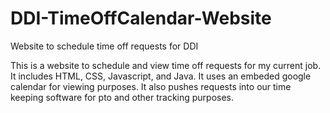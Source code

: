 # DDI-TimeOffCalendar-Website
Website to schedule time off requests for DDI

This is a website to schedule and view time off requests for my current job. It includes HTML, CSS, Javascript, and Java.
It uses an embeded google calendar for viewing purposes.
It also pushes requests into our time keeping software for pto and other tracking purposes.
